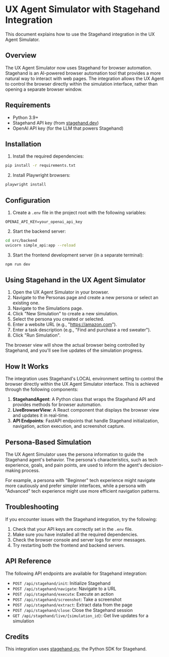 # UX Agent Simulator with Stagehand Integration

This document explains how to use the Stagehand integration in the UX Agent Simulator.

## Overview

The UX Agent Simulator now uses Stagehand for browser automation. Stagehand is an AI-powered browser automation tool that provides a more natural way to interact with web pages. The integration allows the UX Agent to control the browser directly within the simulation interface, rather than opening a separate browser window.

## Requirements

- Python 3.9+
- Stagehand API key (from [stagehand.dev](https://stagehand.dev))
- OpenAI API key (for the LLM that powers Stagehand)

## Installation

1. Install the required dependencies:

```bash
pip install -r requirements.txt
```

2. Install Playwright browsers:

```bash
playwright install
```

## Configuration

1. Create a `.env` file in the project root with the following variables:

```
OPENAI_API_KEY=your_openai_api_key
```

2. Start the backend server:

```bash
cd src/backend
uvicorn simple_api:app --reload
```

3. Start the frontend development server (in a separate terminal):

```bash
npm run dev
```

## Using Stagehand in the UX Agent Simulator

1. Open the UX Agent Simulator in your browser.
2. Navigate to the Personas page and create a new persona or select an existing one.
3. Navigate to the Simulations page.
4. Click "New Simulation" to create a new simulation.
5. Select the persona you created or selected.
6. Enter a website URL (e.g., "https://amazon.com").
7. Enter a task description (e.g., "Find and purchase a red sweater").
8. Click "Run Simulation".

The browser view will show the actual browser being controlled by Stagehand, and you'll see live updates of the simulation progress.

## How It Works

The integration uses Stagehand's LOCAL environment setting to control the browser directly within the UX Agent Simulator interface. This is achieved through the following components:

1. **StagehandAgent**: A Python class that wraps the Stagehand API and provides methods for browser automation.
2. **LiveBrowserView**: A React component that displays the browser view and updates it in real-time.
3. **API Endpoints**: FastAPI endpoints that handle Stagehand initialization, navigation, action execution, and screenshot capture.

## Persona-Based Simulation

The UX Agent Simulator uses the persona information to guide the Stagehand agent's behavior. The persona's characteristics, such as tech experience, goals, and pain points, are used to inform the agent's decision-making process.

For example, a persona with "Beginner" tech experience might navigate more cautiously and prefer simpler interfaces, while a persona with "Advanced" tech experience might use more efficient navigation patterns.

## Troubleshooting

If you encounter issues with the Stagehand integration, try the following:

1. Check that your API keys are correctly set in the `.env` file.
2. Make sure you have installed all the required dependencies.
3. Check the browser console and server logs for error messages.
4. Try restarting both the frontend and backend servers.

## API Reference

The following API endpoints are available for Stagehand integration:

- `POST /api/stagehand/init`: Initialize Stagehand
- `POST /api/stagehand/navigate`: Navigate to a URL
- `POST /api/stagehand/execute`: Execute an action
- `POST /api/stagehand/screenshot`: Take a screenshot
- `POST /api/stagehand/extract`: Extract data from the page
- `POST /api/stagehand/close`: Close the Stagehand session
- `GET /api/stagehand/live/{simulation_id}`: Get live updates for a simulation

## Credits

This integration uses [stagehand-py](https://pypi.org/project/stagehand-py/), the Python SDK for Stagehand.
